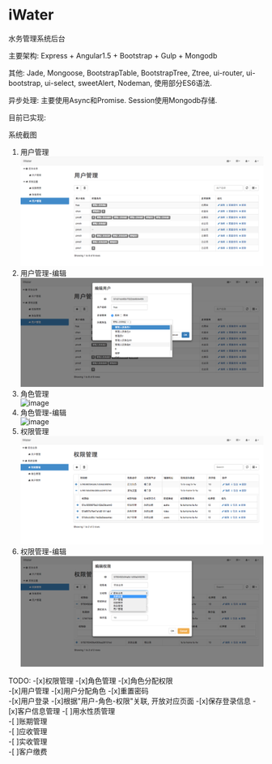 # iWater
水务管理系统后台

主要架构: 
Express + Angular1.5 + Bootstrap + Gulp + Mongodb  

其他: 
Jade, Mongoose, BootstrapTable, BootstrapTree, Ztree, ui-router, ui-bootstrap, ui-select, sweetAlert, Nodeman, 使用部分ES6语法.

异步处理: 
主要使用Async和Promise.
Session使用Mongodb存储.

目前已实现:  
  

系统截图    
1. 用户管理  
![image](https://github.com/clouds8/iWater/blob/master/images/users.png)    
2. 用户管理-编辑     
![image](https://github.com/clouds8/iWater/blob/master/images/usersEdit.png)  
3. 角色管理    
![image](https://github.com/clouds8/iWater/blob/master/images/role.png)    
4. 角色管理-编辑    
![image](https://github.com/clouds8/iWater/blob/master/images/roleEdit.png)      
5. 权限管理    
![image](https://github.com/clouds8/iWater/blob/master/images/auths.png)    
6. 权限管理-编辑  
![image](https://github.com/clouds8/iWater/blob/master/images/authsEdit.png)    

TODO:
-[x]权限管理
-[x]角色管理
  -[x]角色分配权限  
-[x]用户管理
  -[x]用户分配角色
  -[x]重置密码  
-[x]用户登录
  -[x]根据"用户-角色-权限"关联, 开放对应页面
  -[x]保存登录信息
-[x]客户信息管理
-[ ]用水性质管理  
-[ ]账期管理  
-[ ]应收管理  
-[ ]实收管理  
-[ ]客户缴费  
